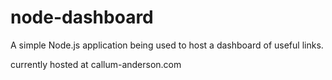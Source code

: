 node-dashboard
==============

A simple Node.js application being used to host a dashboard of useful links.

currently hosted at callum-anderson.com
